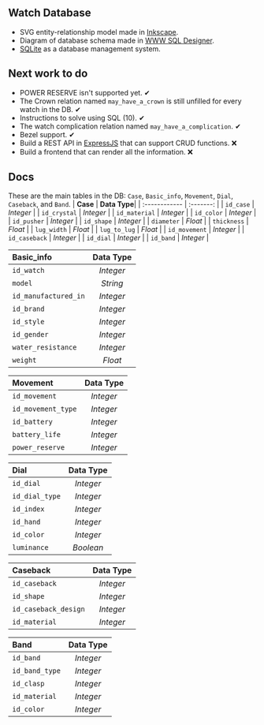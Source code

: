 ## Watch Database
- SVG entity-relationship model made in [Inkscape](https://github.com/inkscape/inkscape "Inkscape").
- Diagram of database schema made in [WWW SQL Designer](https://github.com/ondras/wwwsqldesigner "WWW SQL Designer").
- [SQLite](https://www.sqlite.org/index.html "SQLite") as a database management system.

## Next work to do

- POWER RESERVE isn't supported yet. ✔
- The Crown relation named `may_have_a_crown` is still unfilled for every watch in the DB. ✔
- Instructions to solve using SQL (10). ✔
- The watch complication relation named `may_have_a_complication`. ✔
- Bezel support. ✔
- Build a REST API in [ExpressJS](https://expressjs.com/ "ExpressJS") that can support CRUD functions. ❌
- Build a frontend that can render all the information. ❌

## Docs
These are the main tables in the DB: ```Case```, ```Basic_info```, ```Movement```, ```Dial```, ```Caseback```, and ```Band```. 
| **Case**               | **Data Type**|
| :------------          |  :-------:   |
| `id_case`              |   _Integer_  |
|	`id_crystal`           |   _Integer_  |
|	`id_material`          |   _Integer_  |
|	`id_color`             |   _Integer_  |
|	`id_pusher`            |   _Integer_  |
|	`id_shape`             |   _Integer_  |
|	`diameter`             |   _Float_    |
|	`thickness`            |   _Float_    |
|	`lug_width`            |   _Float_    |
|	`lug_to_lug`           |   _Float_    |
|	`id_movement`          |   _Integer_  |
|	`id_caseback`          |   _Integer_  |
|	`id_dial`              |   _Integer_  |
|	`id_band`              |   _Integer_  |

| **Basic_info**         | **Data Type**|
| :------------          |  :-------:   |
| `id_watch`             |   _Integer_  |
| `model`                |   _String_   |
|	`id_manufactured_in`   |   _Integer_  |
|	`id_brand`             |   _Integer_  |
|	`id_style`             |   _Integer_  |
|	`id_gender`            |   _Integer_  |
|	`water_resistance`     |   _Integer_  |
|	`weight`               |   _Float_    |

| **Movement**          | **Data Type**|
| :------------         |   :-------:  |
| `id_movement`         |   _Integer_  |
|	`id_movement_type`    |   _Integer_  |
|	`id_battery`          |   _Integer_  |
|	`battery_life`        |   _Integer_  |
|	`power_reserve`       |   _Integer_  |

| **Dial**              | **Data Type**|
| :------------         |  :-------:   |
| `id_dial`             |   _Integer_  |
|	`id_dial_type`        |   _Integer_  |
|	`id_index`            |   _Integer_  |
|	`id_hand`             |   _Integer_  |
|	`id_color`            |   _Integer_  |
|	`luminance`           |   _Boolean_  |

| **Caseback**          | **Data Type**|
| :------------         |   :-------:  |
| `id_caseback`         |   _Integer_  |
|	`id_shape`            |   _Integer_  |
|	`id_caseback_design`  |   _Integer_  |
|	`id_material`         |   _Integer_  |

| **Band**              | **Data Type**|
| :------------         |  :-------:   |
| `id_band`             |   _Integer_  |
|	`id_band_type`        |   _Integer_  |
|	`id_clasp`            |   _Integer_  |
|	`id_material`         |   _Integer_  |
|	`id_color`            |   _Integer_  |








